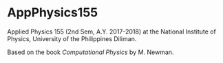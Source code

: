 # AppPhysics155
Applied Physics 155 (2nd Sem, A.Y. 2017-2018) at the National Institute of Physics, University of the Philippines Diliman.

Based on the book *Computational Physics* by M. Newman.
